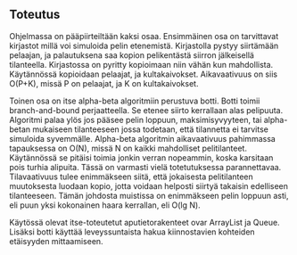 ## Toteutus

Ohjelmassa on pääpiirteiltään kaksi osaa. Ensimmäinen osa on tarvittavat kirjastot millä voi simuloida pelin etenemistä. Kirjastolla pystyy siirtämään pelaajan, ja palautuksena saa kopion pelikentästä siirron jälkeisellä tilanteella. Kirjastossa on pyritty kopioimaan niin vähän kun mahdollista. Käytännössä kopioidaan pelaajat, ja kultakaivokset. Aikavaativuus on siis O(P+K), missä P on pelaajat, ja K on kultakaivokset.

Toinen osa on itse alpha-beta algoritmiin perustuva botti. Botti toimii branch-and-bound perjaatteella. Se etenee siirto kerrallaan alas pelipuuta. Algoritmi palaa ylös jos pääsee pelin loppuun, maksimisyvyyteen, tai alpha-betan mukaiseen tilanteeseen jossa todetaan, että tilannetta ei tarvitse simuloida syvemmälle. Alpha-beta algoritmin aikavaativuus pahimmassa tapauksessa on O(N), missä N on kaikki mahdolliset pelitilanteet. Käytännössä se pitäisi toimia jonkin verran nopeammin, koska karsitaan pois turhia alipuita. Tässä on varmasti vielä totetutuksessa parannettavaa. Tilavaativuus tulee enimmäkseen siitä, että jokaisesta pelitilanteen muutoksesta luodaan kopio, jotta voidaan helposti siirtyä takaisin edelliseen tilanteeseen. Tämän johdosta muistissa on enimmäkseen pelin loppuun asti, eli puun yksi kokonainen haara kerrallan, eli O(lg N).

Käytössä olevat itse-toteutetut aputietorakenteet ovar ArrayList ja Queue. Lisäksi botti käyttää leveyssuntaista hakua kiinnostavien kohteiden etäisyyden mittaamiseen.